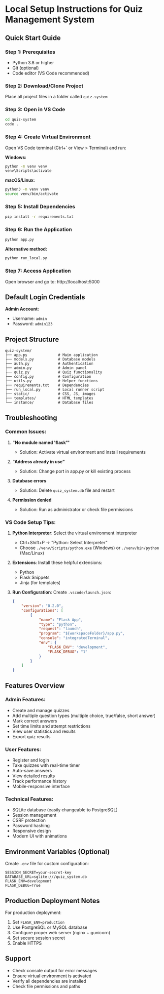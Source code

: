# Local Setup Instructions for Quiz Management System

## Quick Start Guide

### Step 1: Prerequisites
- Python 3.8 or higher
- Git (optional)
- Code editor (VS Code recommended)

### Step 2: Download/Clone Project
Place all project files in a folder called `quiz-system`

### Step 3: Open in VS Code
```bash
cd quiz-system
code .
```

### Step 4: Create Virtual Environment
Open VS Code terminal (Ctrl+` or View > Terminal) and run:

**Windows:**
```bash
python -m venv venv
venv\Scripts\activate
```

**macOS/Linux:**
```bash
python3 -m venv venv
source venv/bin/activate
```

### Step 5: Install Dependencies
```bash
pip install -r requirements.txt
```

### Step 6: Run the Application
```bash
python app.py
```

**Alternative method:**
```bash
python run_local.py
```

### Step 7: Access Application
Open browser and go to: http://localhost:5000

## Default Login Credentials

**Admin Account:**
- Username: `admin`
- Password: `admin123`

## Project Structure
```
quiz-system/
├── app.py              # Main application
├── models.py           # Database models
├── auth.py             # Authentication
├── admin.py            # Admin panel
├── quiz.py             # Quiz functionality
├── config.py           # Configuration
├── utils.py            # Helper functions
├── requirements.txt    # Dependencies
├── run_local.py        # Local runner script
├── static/             # CSS, JS, images
├── templates/          # HTML templates
└── instance/           # Database files
```

## Troubleshooting

### Common Issues:

1. **"No module named 'flask'"**
   - Solution: Activate virtual environment and install requirements

2. **"Address already in use"**
   - Solution: Change port in app.py or kill existing process

3. **Database errors**
   - Solution: Delete `quiz_system.db` file and restart

4. **Permission denied**
   - Solution: Run as administrator or check file permissions

### VS Code Setup Tips:

1. **Python Interpreter**: Select the virtual environment interpreter
   - Ctrl+Shift+P → "Python: Select Interpreter"
   - Choose `./venv/Scripts/python.exe` (Windows) or `./venv/bin/python` (Mac/Linux)

2. **Extensions**: Install these helpful extensions:
   - Python
   - Flask Snippets
   - Jinja (for templates)

3. **Run Configuration**: Create `.vscode/launch.json`:
   ```json
   {
       "version": "0.2.0",
       "configurations": [
           {
               "name": "Flask App",
               "type": "python",
               "request": "launch",
               "program": "${workspaceFolder}/app.py",
               "console": "integratedTerminal",
               "env": {
                   "FLASK_ENV": "development",
                   "FLASK_DEBUG": "1"
               }
           }
       ]
   }
   ```

## Features Overview

### Admin Features:
- Create and manage quizzes
- Add multiple question types (multiple choice, true/false, short answer)
- Mark correct answers
- Set time limits and attempt restrictions
- View user statistics and results
- Export quiz results

### User Features:
- Register and login
- Take quizzes with real-time timer
- Auto-save answers
- View detailed results
- Track performance history
- Mobile-responsive interface

### Technical Features:
- SQLite database (easily changeable to PostgreSQL)
- Session management
- CSRF protection
- Password hashing
- Responsive design
- Modern UI with animations

## Environment Variables (Optional)

Create `.env` file for custom configuration:
```
SESSION_SECRET=your-secret-key
DATABASE_URL=sqlite:///quiz_system.db
FLASK_ENV=development
FLASK_DEBUG=True
```

## Production Deployment Notes

For production deployment:
1. Set `FLASK_ENV=production`
2. Use PostgreSQL or MySQL database
3. Configure proper web server (nginx + gunicorn)
4. Set secure session secret
5. Enable HTTPS

## Support

- Check console output for error messages
- Ensure virtual environment is activated
- Verify all dependencies are installed
- Check file permissions and paths